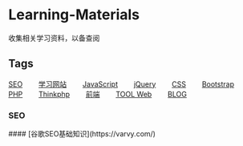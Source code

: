 # Learning-Materials
收集相关学习资料，以备查阅
 
## Tags
[SEO](#seo)&emsp;&emsp;
[学习网站](#study)&emsp;&emsp;
[JavaScript](#javascript)&emsp;&emsp;
[jQuery](#jquery)&emsp;&emsp;
[CSS](#css)&emsp;&emsp;
[Bootstrap](#bootstrap)&emsp;&emsp;
[PHP](#php)&emsp;&emsp;
[Thinkphp](#thinkphp)&emsp;&emsp;
[前端](#frontend)&emsp;&emsp;
[TOOL Web](#tool)&emsp;&emsp;
[BLOG](#blog)&emsp;&emsp;
  
<h3 id="seo">SEO</h3>
#### [谷歌SEO基础知识](https://varvy.com/)
